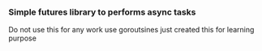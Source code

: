 ### Simple futures library to performs async tasks

Do not use this for any work use goroutsines just created this for learning purpose
